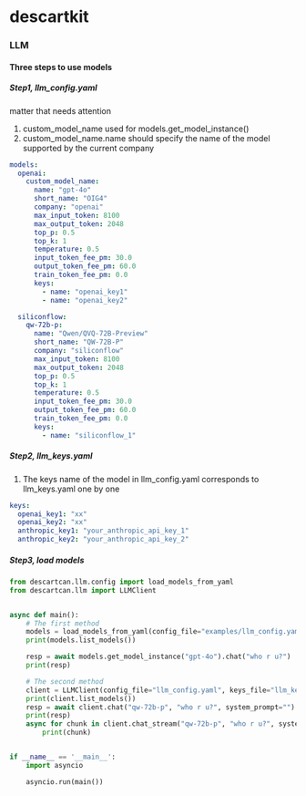 
# descartkit

### LLM

#### Three steps to use models

##### Step1, llm_config.yaml

matter that needs attention
1. custom_model_name used for models.get_model_instance()
2. custom_model_name.name should specify the name of the model supported by the current company

```yaml
models:
  openai:
    custom_model_name:
      name: "gpt-4o"
      short_name: "OIG4"
      company: "openai"
      max_input_token: 8100
      max_output_token: 2048
      top_p: 0.5
      top_k: 1
      temperature: 0.5
      input_token_fee_pm: 30.0
      output_token_fee_pm: 60.0
      train_token_fee_pm: 0.0
      keys:
        - name: "openai_key1"
        - name: "openai_key2"

  siliconflow:
    qw-72b-p:
      name: "Qwen/QVQ-72B-Preview"
      short_name: "QW-72B-P"
      company: "siliconflow"
      max_input_token: 8100
      max_output_token: 2048
      top_p: 0.5
      top_k: 1
      temperature: 0.5
      input_token_fee_pm: 30.0
      output_token_fee_pm: 60.0
      train_token_fee_pm: 0.0
      keys:
        - name: "siliconflow_1"

```

##### Step2, llm_keys.yaml

1. The keys name of the model in llm_config.yaml corresponds to llm_keys.yaml one by one

```yaml
keys:
  openai_key1: "xx"
  openai_key2: "xx"
  anthropic_key1: "your_anthropic_api_key_1"
  anthropic_key2: "your_anthropic_api_key_2"
```

##### Step3, load models

```python
from descartcan.llm.config import load_models_from_yaml
from descartcan.llm import LLMClient


async def main():
    # The first method
    models = load_models_from_yaml(config_file="examples/llm_config.yaml", keys_file="examples/llm_keys.yaml")
    print(models.list_models())

    resp = await models.get_model_instance("gpt-4o").chat("who r u?")
    print(resp)

    # The second method
    client = LLMClient(config_file="llm_config.yaml", keys_file="llm_keys.yaml")
    print(client.list_models())
    resp = await client.chat("qw-72b-p", "who r u?", system_prompt="")
    print(resp)
    async for chunk in client.chat_stream("qw-72b-p", "who r u?", system_prompt=""):
        print(chunk)


if __name__ == '__main__':
    import asyncio

    asyncio.run(main())
```
